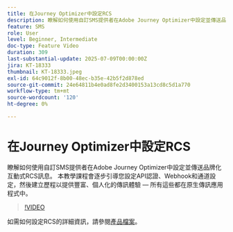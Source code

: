 ```yaml
---
title: 在Journey Optimizer中設定RCS
description: 瞭解如何使用自訂SMS提供者在Adobe Journey Optimizer中設定並傳送品牌化互動式RCS訊息。 本教學課程會逐步引導您設定API認證、Webhook和通道設定，然後建立歷程以提供豐富、個人化的傳訊體驗 — 所有這些都在原生傳訊應用程式中。
feature: SMS
role: User
level: Beginner, Intermediate
doc-type: Feature Video
duration: 309
last-substantial-update: 2025-07-09T00:00:00Z
jira: KT-18333
thumbnail: KT-18333.jpeg
exl-id: 64c9012f-8b00-48ec-b35e-42b5f2d878ed
source-git-commit: 24e64811b4e0ad8fe2d3400153a13cd8c5d1a770
workflow-type: tm+mt
source-wordcount: '120'
ht-degree: 0%

---
```


# 在Journey Optimizer中設定RCS

瞭解如何使用自訂SMS提供者在Adobe Journey Optimizer中設定並傳送品牌化互動式RCS訊息。 本教學課程會逐步引導您設定API認證、Webhook和通道設定，然後建立歷程以提供豐富、個人化的傳訊體驗 — 所有這些都在原生傳訊應用程式中。

>[!VIDEO](https://video.tv.adobe.com/v/3464755/?learn=on&enablevpops)

如需如何設定RCS的詳細資訊，請參閱[產品檔案](https://experienceleague.adobe.com/zh-hant/docs/journey-optimizer/using/channels/sms/configure-sms/sms-configuration)。
